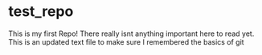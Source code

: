 # test_repo
This is my first Repo!
There really isnt anything important here to read yet.
This is an updated text file to make sure I remembered the basics of git
